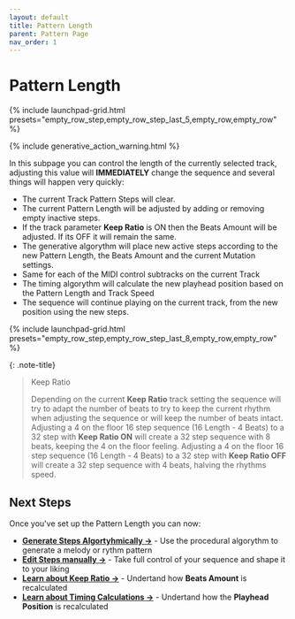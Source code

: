 ```yaml
---
layout: default
title: Pattern Length
parent: Pattern Page
nav_order: 1
---
```


# Pattern Length

{% include launchpad-grid.html presets="empty_row_step,empty_row_step_last_5,empty_row,empty_row" %}

{% include generative_action_warning.html %}

In this subpage you can control the length of the currently selected track, adjusting this value will **IMMEDIATELY** change the sequence and several things will happen very quickly:

- The current Track Pattern Steps will clear.
- The current Pattern Length will be adjusted by adding or removing empty inactive steps.
- If the track parameter **Keep Ratio** is ON then the Beats Amount will be adjusted. If its OFF it will remain the same.
- The generative algorythm will place new active steps according to the new Pattern Length, the Beats Amount and the current Mutation settings.
- Same for each of the MIDI control subtracks on the current Track
- The timing algorythm will calculate the new playhead position based on the Pattern Length and Track Speed
- The sequence will continue playing on the current track, from the new position using the new steps.

{% include launchpad-grid.html presets="empty_row_step,empty_row_step_last_8,empty_row,empty_row" %}

{: .note-title}
> Keep Ratio
>
> Depending on the current **Keep Ratio** track setting the sequence will try to adapt the number of beats to try to keep the current rhythm when adjusting the sequence or will keep the number of beats intact.
> Adjusting a 4 on the floor 16 step sequence (16 Length - 4 Beats) to a 32 step with **Keep Ratio ON** will create a 32 step sequence with 8 beats, keeping the 4 on the floor feeling.
> Adjusting a 4 on the floor 16 step sequence (16 Length - 4 Beats) to a 32 step with **Keep Ratio OFF** will create a 32 step sequence with 4 beats, halving the rhythms speed.

## Next Steps

Once you've set up the Pattern Length you can now:

- **[Generate Steps Algortyhmically →](pattern-beats.html)** - Use the procedural algorythm to generate a melody or rythm pattern
- **[Edit Steps manually →](../launchpad/)** - Take full control of your sequence and shape it to your liking
- **[Learn about **Keep Ratio** →](../track-settings/keep-ratio.html)** - Undertand how **Beats Amount** is recalculated
- **[Learn about **Timing Calculations** →](../advance/timing.html)** - Undertand how the **Playhead Position** is recalculated
